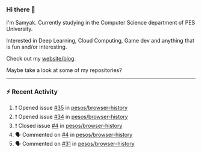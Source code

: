 ### Hi there 👋

I'm Samyak. Currently studying in the Computer Science department of PES University.

Interested in Deep Learning, Cloud Computing, Game dev and anything that is fun and/or interesting.

Check out my [website/blog](https://samyak2.github.io/).

Maybe take a look at some of my repositories?

---

### :zap: Recent Activity

<!--START_SECTION:activity-->
1. ❗️ Opened issue [#35](https://github.com/pesos/browser-history/issues/35) in [pesos/browser-history](https://github.com/pesos/browser-history)
2. ❗️ Opened issue [#34](https://github.com/pesos/browser-history/issues/34) in [pesos/browser-history](https://github.com/pesos/browser-history)
3. ❗️ Closed issue [#4](https://github.com/pesos/browser-history/issues/4) in [pesos/browser-history](https://github.com/pesos/browser-history)
4. 🗣 Commented on [#4](https://github.com/pesos/browser-history/issues/4) in [pesos/browser-history](https://github.com/pesos/browser-history)
5. 🗣 Commented on [#31](https://github.com/pesos/browser-history/issues/31) in [pesos/browser-history](https://github.com/pesos/browser-history)
<!--END_SECTION:activity-->
